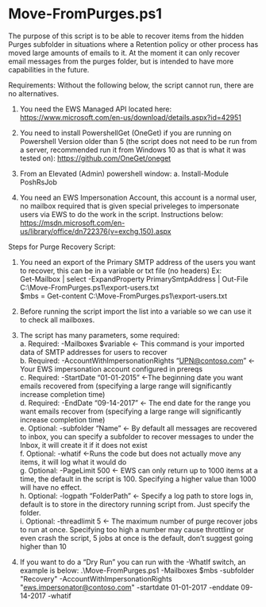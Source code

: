 # Move-FromPurges.ps1
The purpose of this script is to be able to recover items from the hidden Purges subfolder in situations where a Retention policy or other process has moved large amounts of emails to it. At the moment it can only recover email messages from the purges folder, but is intended to have more capabilities in the future.

Requirements:
Without the following below, the script cannot run, there are no alternatives.
1.	You need the EWS Managed API located here: https://www.microsoft.com/en-us/download/details.aspx?id=42951 
2.	You need to install PowershellGet (OneGet) if you are running on Powershell Version older than 5 (the script does not need to be run from a server, recommended run it from Windows 10 as that is what it was tested on): https://github.com/OneGet/oneget 
3.	From an Elevated (Admin) powershell window:
a.	Install-Module PoshRsJob

4.	You need an EWS Impersonation Account, this account is a normal user, no mailbox required that is given special priveleges to impersonate users via EWS to do the work in the script. Instructions below:
https://msdn.microsoft.com/en-us/library/office/dn722376(v=exchg.150).aspx 
  
Steps for Purge Recovery Script:
1.	You need an export of the Primary SMTP address of the users you want to recover, this can be in a variable or txt file (no headers)
Ex:  
Get-Mailbox | select -ExpandProperty PrimarySmtpAddress | Out-File C:\Move-FromPurges.ps1\export-users.txt  
$mbs = Get-content C:\Move-FromPurges.ps1\export-users.txt  
  
2.	Before running the script import the list into a variable so we can use it to check all mailboxes.  
 
3.	The script has many parameters, some required:  
a.	Required: -Mailboxes $variable <- This command is your imported data of SMTP addresses for users to recover  
b.	Required: -AccountWithImpersonationRights “UPN@contoso.com” <- Your EWS impersonation account configured in prereqs  
c.	Required: -StartDate “01-01-2015” <-The beginning date you want emails recovered from (specifying a large range will significantly  increase completion time)  
d.	Required: -EndDate “09-14-2017” <- The end date for the range you want emails recover from (specifying a large range will significantly increase completion time)  
e.	Optional: -subfolder “Name” <- By default all messages are recovered to inbox, you can specify a subfolder to recover messages to under the Inbox, it will create it if it does not exist  
f.	Optional: -whatif <-Runs the code but does not actually move any items, it will log what it would do  
g.	Optional: -PageLimit 500 <- EWS can only return up to 1000 items at a time, the default in the script is 100. Specifying a higher value than 1000 will have no effect.  
h.	Optional: -logpath “FolderPath” <- Specify a log path to store logs in, default is to store in the directory running script from. Just specify the folder.  
i.	Optional: -threadlimit 5 <- The maximum number of purge recover jobs to run at once. Specifying too high a number may cause throttling or even crash the script, 5 jobs at once is the default, don’t suggest going higher than 10  
   
4.	If you want to do a “Dry Run” you can run with the -WhatIf switch, an example is below:
.\Move-FromPurges.ps1 -Mailboxes $mbs -subfolder "Recovery" -AccountWithImpersonationRights "ews.impersonator@contoso.com" -startdate 01-01-2017 -enddate 09-14-2017 -whatif    

